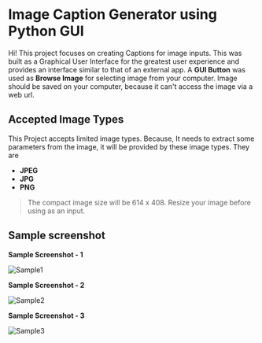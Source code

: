 # Image Caption Generator using Python GUI

Hi! This project focuses on creating Captions for image inputs. This was built as a Graphical User Interface for the greatest user experience and provides an interface similar to that of an external app. A **GUI Button** was used as **Browse Image** for selecting image from your computer. Image should be saved on your computer, because it can't access the image via a web url.

## Accepted Image Types
This Project accepts limited image types. Because, It needs to extract some parameters from the image, it will be provided by these image types. They are

- **JPEG**
- **JPG**
- **PNG** 

> The compact image size will be 614 x 408. Resize your image before using as an input.

## Sample screenshot

**Sample Screenshot - 1**

![Sample1](https://github.com/user-attachments/assets/06d9dcbe-c0f9-400b-8fec-86b0db792f96)

**Sample Screenshot - 2**

![Sample2](https://github.com/user-attachments/assets/3a4b8b8e-7994-4066-8b5e-eb9486722cf1)

**Sample Screenshot - 3**

![Sample3](https://github.com/user-attachments/assets/3efd1efc-7eec-4a1f-886c-d7e787e849b4)
